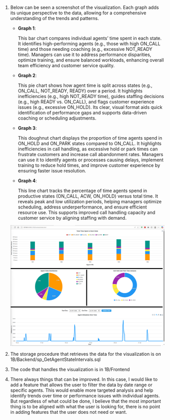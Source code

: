 1. Below can be seen a screenshot of the visualization.
Each graph adds its unique perspective to the data, allowing for a comprehensive understanding of the trends and patterns.

    - **Graph 1**:
    
        This bar chart compares individual agents’ time spent in each state. It identifies high-performing agents (e.g., those with high ON_CALL time) and those needing coaching (e.g., excessive NOT_READY time). Managers can use it to address performance disparities, optimize training, and ensure balanced workloads, enhancing overall team efficiency and customer service quality.


    - **Graph 2**:

        This pie chart shows how agent time is split across states (e.g., ON_CALL, NOT_READY, READY) over a period. It highlights inefficiencies (e.g., high NOT_READY time), guides staffing decisions (e.g., high READY vs. ON_CALL), and flags customer experience issues (e.g., excessive ON_HOLD). Its clear, visual format aids quick identification of performance gaps and supports data-driven coaching or scheduling adjustments.<br>
    - **Graph 3**:
  
        This doughnut chart displays the proportion of time agents spend in ON_HOLD and ON_PARK states compared to ON_CALL. It highlights inefficiencies in call handling, as excessive hold or park times can frustrate customers and increase call abandonment rates. Managers can use it to identify agents or processes causing delays, implement training to reduce hold times, and improve customer experience by ensuring faster issue resolution.
    - **Graph 4**:

        This line chart tracks the percentage of time agents spend in productive states (ON_CALL, ACW, ON_HOLD) versus total time. It reveals peak and low utilization periods, helping managers optimize scheduling, address underperformance, and ensure efficient resource use. This supports improved call handling capacity and customer service by aligning staffing with demand.

    ![Visualization Screenshot](final.png)

2. The storage procedure that retrieves the data for the visualization is on 1B/Backend/sp_GetAgentStateIntervals.sql
3. The code that handles the visualization is in 1B/Frontend
4. There always things that can be improved. In this case, I would like to add a feature that allows the user to filter the data by date range or specific agents. This would enable more targeted analysis and help identify trends over time or performance issues with individual agents.
But regardless of what could be done, I believe that the most important thing is to be aligned with what the user is looking for, there is no point in adding features that the user does not need or want.

